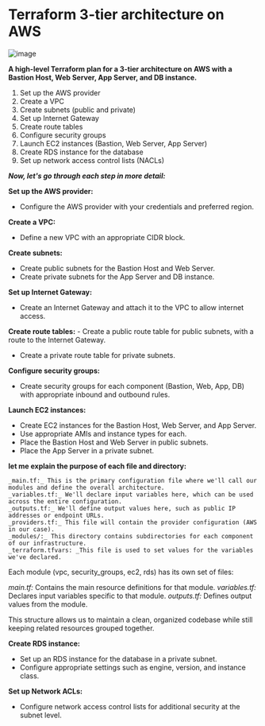 # Terraform 3-tier architecture on AWS

![image](https://github.com/user-attachments/assets/bd7415d9-0212-4707-9c85-b3df8f86b9c8)


**A high-level Terraform plan for a 3-tier architecture on AWS with a Bastion Host, Web Server, App Server, and DB instance.**
1. Set up the AWS provider
2. Create a VPC
3. Create subnets (public and private)
4. Set up Internet Gateway
5. Create route tables
6. Configure security groups
7. Launch EC2 instances (Bastion, Web Server, App Server)
8. Create RDS instance for the database
9. Set up network access control lists (NACLs)

_**Now, let's go through each step in more detail:**_

**Set up the AWS provider:**
  - Configure the AWS provider with your credentials and preferred region.

**Create a VPC:**
  - Define a new VPC with an appropriate CIDR block.

**Create subnets:**
  - Create public subnets for the Bastion Host and Web Server.
  - Create private subnets for the App Server and DB instance.

**Set up Internet Gateway:**
  - Create an Internet Gateway and attach it to the VPC to allow internet access.

**Create route tables:**  - Create a public route table for public subnets, with a route to the Internet Gateway.
  - Create a private route table for private subnets.

**Configure security groups:**
  - Create security groups for each component (Bastion, Web, App, DB) with appropriate inbound and outbound rules.

**Launch EC2 instances:**
  - Create EC2 instances for the Bastion Host, Web Server, and App Server.
  - Use appropriate AMIs and instance types for each.
  - Place the Bastion Host and Web Server in public subnets.
  - Place the App Server in a private subnet.

**let me explain the purpose of each file and directory:**
```
_main.tf:_ This is the primary configuration file where we'll call our modules and define the overall architecture.
_variables.tf:_ We'll declare input variables here, which can be used across the entire configuration.
_outputs.tf:_ We'll define output values here, such as public IP addresses or endpoint URLs.
_providers.tf:_ This file will contain the provider configuration (AWS in our case).
_modules/:_ This directory contains subdirectories for each component of our infrastructure.
_terraform.tfvars: _This file is used to set values for the variables we've declared.
```
Each module (vpc, security_groups, ec2, rds) has its own set of files:

_main.tf:_ Contains the main resource definitions for that module.
_variables.tf:_ Declares input variables specific to that module.
_outputs.tf:_ Defines output values from the module.

This structure allows us to maintain a clean, organized codebase while still keeping related resources grouped together.

**Create RDS instance:**
  - Set up an RDS instance for the database in a private subnet.
  - Configure appropriate settings such as engine, version, and instance class.

**Set up Network ACLs:**
  - Configure network access control lists for additional security at the subnet level.
